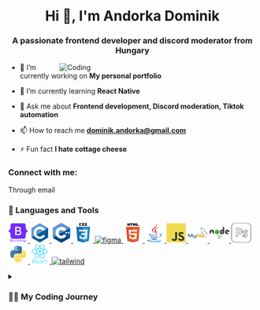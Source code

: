 <h1 align="center">Hi 👋, I'm Andorka Dominik</h1>
<h3 align="center">A passionate frontend developer and discord moderator from Hungary</h3>
<img align="right" alt="Coding" width="400" src="https://www.icegif.com/wp-content/uploads/stickman-icegif-7.gif">
<p align="left"> 

- 🔭 I’m currently working on **My personal portfolio**

- 🌱 I’m currently learning **React Native**

- 💬 Ask me about **Frontend development, Discord moderation, Tiktok automation**

- 📫 How to reach me **dominik.andorka@gmail.com**

- ⚡ Fun fact **I hate cottage cheese**

<h3 align="left">Connect with me:</h3>
<p align="left"> Through email
</p>

### 🧰 Languages and Tools
<p align="left"> <a href="https://getbootstrap.com" target="_blank" rel="noreferrer"> <img src="https://raw.githubusercontent.com/devicons/devicon/master/icons/bootstrap/bootstrap-plain-wordmark.svg" alt="bootstrap" width="40" height="40"/> </a> 
<a href="https://www.cprogramming.com/" target="_blank" rel="noreferrer"> <img src="https://raw.githubusercontent.com/devicons/devicon/master/icons/c/c-original.svg" alt="c" width="40" height="40"/> </a> 
<a href="https://www.w3schools.com/cpp/" target="_blank" rel="noreferrer"> <img src="https://raw.githubusercontent.com/devicons/devicon/master/icons/cplusplus/cplusplus-original.svg" alt="cplusplus" width="40" height="40"/> </a> 
<a href="https://www.w3schools.com/css/" target="_blank" rel="noreferrer"> <img src="https://raw.githubusercontent.com/devicons/devicon/master/icons/css3/css3-original-wordmark.svg" alt="css3" width="40" height="40"/> </a> 
<a href="https://www.figma.com/" target="_blank" rel="noreferrer"> <img src="https://www.vectorlogo.zone/logos/figma/figma-icon.svg" alt="figma" width="40" height="40"/> </a> 
<a href="https://www.w3.org/html/" target="_blank" rel="noreferrer"> <img src="https://raw.githubusercontent.com/devicons/devicon/master/icons/html5/html5-original-wordmark.svg" alt="html5" width="40" height="40"/> </a> <a href="https://www.java.com" target="_blank" rel="noreferrer"> <img src="https://raw.githubusercontent.com/devicons/devicon/master/icons/java/java-original.svg" alt="java" width="40" height="40"/> </a> 
<a href="https://developer.mozilla.org/en-US/docs/Web/JavaScript" target="_blank" rel="noreferrer"> <img src="https://raw.githubusercontent.com/devicons/devicon/master/icons/javascript/javascript-original.svg" alt="javascript" width="40" height="40"/> </a> 
<a href="https://www.mysql.com/" target="_blank" rel="noreferrer"> <img src="https://raw.githubusercontent.com/devicons/devicon/master/icons/mysql/mysql-original-wordmark.svg" alt="mysql" width="40" height="40"/> </a>
<a href="https://nodejs.org" target="_blank" rel="noreferrer"> <img src="https://raw.githubusercontent.com/devicons/devicon/master/icons/nodejs/nodejs-original-wordmark.svg" alt="nodejs" width="40" height="40"/> </a> 
<a href="https://www.photoshop.com/en" target="_blank" rel="noreferrer"> <img src="https://raw.githubusercontent.com/devicons/devicon/master/icons/photoshop/photoshop-line.svg" alt="photoshop" width="40" height="40"/> </a> 
<a href="https://www.python.org" target="_blank" rel="noreferrer"> <img src="https://raw.githubusercontent.com/devicons/devicon/master/icons/python/python-original.svg" alt="python" width="40" height="40"/> </a> 
<a href="https://reactjs.org/" target="_blank" rel="noreferrer"> <img src="https://raw.githubusercontent.com/devicons/devicon/master/icons/react/react-original-wordmark.svg" alt="react" width="40" height="40"/> </a> 
<a href="https://tailwindcss.com/" target="_blank" rel="noreferrer"> <img src="https://www.vectorlogo.zone/logos/tailwindcss/tailwindcss-icon.svg" alt="tailwind" width="40" height="40"/> </a> </p>

<details>
 <summary><h3>👨‍💻 My Coding Journey</h3></summary>
   In highschool, I started to learn web development from youtube videos and it went quite well. I made a website for my Family's company, which brought a lot of clients for our company AndorkaVK. I started my coding journey as a computer science student with a passion to learn everything I could about this programming world. And all the while, teaching myself Frontend development with a dream to build my own websites. I made a couple of projects on my own and learning more and more since then. However, I had another desire I had been pursuing throughout this time - Tiktok content creation. I started it tiktok content creation in January of 2024, since then I am making faceless content, it went viral. On March 2024, I started learning more and more about discord, group moderation, etc. Currently, I am studying at the Budapest University of Technology and Economics, one of the most well-known universities in Hungary
